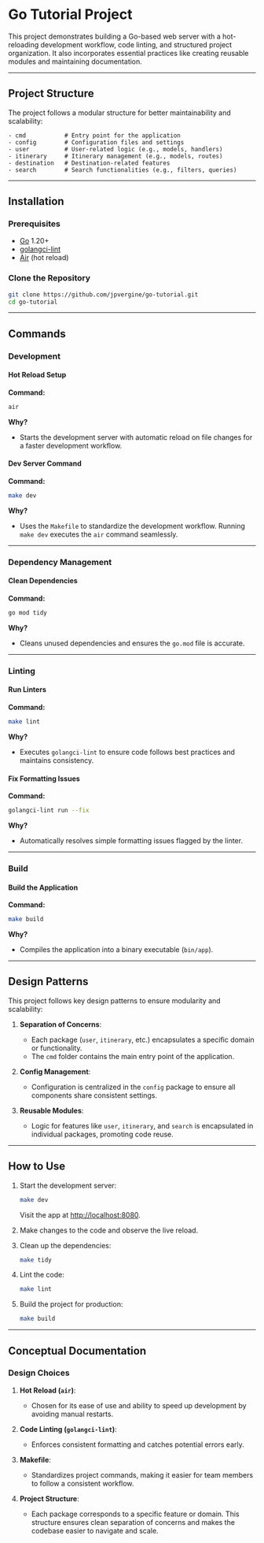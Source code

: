 
# **Go Tutorial Project**

This project demonstrates building a Go-based web server with a hot-reloading development workflow, code linting, and structured project organization. It also incorporates essential practices like creating reusable modules and maintaining documentation.

---

## **Project Structure**

The project follows a modular structure for better maintainability and scalability:

```
- cmd           # Entry point for the application
- config        # Configuration files and settings
- user          # User-related logic (e.g., models, handlers)
- itinerary     # Itinerary management (e.g., models, routes)
- destination   # Destination-related features
- search        # Search functionalities (e.g., filters, queries)
```

---

## **Installation**

### **Prerequisites**
- [Go](https://golang.org/) 1.20+
- [golangci-lint](https://github.com/golangci/golangci-lint)
- [Air](https://github.com/cosmtrek/air) (hot reload)

### **Clone the Repository**
```bash
git clone https://github.com/jpvergine/go-tutorial.git
cd go-tutorial
```

---

## **Commands**

### **Development**

#### Hot Reload Setup
**Command:**
```bash
air
```
**Why?**
- Starts the development server with automatic reload on file changes for a faster development workflow.

#### Dev Server Command
**Command:**
```bash
make dev
```
**Why?**
- Uses the `Makefile` to standardize the development workflow. Running `make dev` executes the `air` command seamlessly.

---

### **Dependency Management**

#### Clean Dependencies
**Command:**
```bash
go mod tidy
```
**Why?**
- Cleans unused dependencies and ensures the `go.mod` file is accurate.

---

### **Linting**

#### Run Linters
**Command:**
```bash
make lint
```
**Why?**
- Executes `golangci-lint` to ensure code follows best practices and maintains consistency.

#### Fix Formatting Issues
**Command:**
```bash
golangci-lint run --fix
```
**Why?**
- Automatically resolves simple formatting issues flagged by the linter.

---

### **Build**

#### Build the Application
**Command:**
```bash
make build
```
**Why?**
- Compiles the application into a binary executable (`bin/app`).

---

## **Design Patterns**

This project follows key design patterns to ensure modularity and scalability:

1. **Separation of Concerns**:
   - Each package (`user`, `itinerary`, etc.) encapsulates a specific domain or functionality.
   - The `cmd` folder contains the main entry point of the application.

2. **Config Management**:
   - Configuration is centralized in the `config` package to ensure all components share consistent settings.

3. **Reusable Modules**:
   - Logic for features like `user`, `itinerary`, and `search` is encapsulated in individual packages, promoting code reuse.

---

## **How to Use**

1. Start the development server:
   ```bash
   make dev
   ```
   Visit the app at [http://localhost:8080](http://localhost:8080).

2. Make changes to the code and observe the live reload.

3. Clean up the dependencies:
   ```bash
   make tidy
   ```

4. Lint the code:
   ```bash
   make lint
   ```

5. Build the project for production:
   ```bash
   make build
   ```

---

## **Conceptual Documentation**

### **Design Choices**

1. **Hot Reload (`air`)**:
   - Chosen for its ease of use and ability to speed up development by avoiding manual restarts.

2. **Code Linting (`golangci-lint`)**:
   - Enforces consistent formatting and catches potential errors early.

3. **Makefile**:
   - Standardizes project commands, making it easier for team members to follow a consistent workflow.

4. **Project Structure**:
   - Each package corresponds to a specific feature or domain. This structure ensures clean separation of concerns and makes the codebase easier to navigate and scale.
